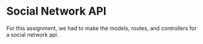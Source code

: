 # Social Network API
 
For this assignment, we had to make the models, routes, and controllers for a social network api.

